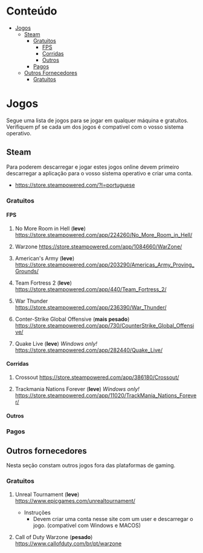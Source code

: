  # Conteúdo  
 
 * [Jogos](#jogos)
    * [Steam](#steam)
        * [Gratuitos](#gratuitos)
            * [FPS](#fps)
            * [Corridas](#corridas)
            * [Outros](#outros)
        * [Pagos](#pagos)
    * [Outros Fornecedores](#outros-fornecedores)
        * [Gratuitos](#outros-fornecedores)
               
# Jogos

Segue uma lista de jogos para se jogar em qualquer máquina e gratuítos. Verifiquem pf se cada um dos jogos é compativel com o vosso 
sistema operativo.  

## Steam

Para poderem descarregar e jogar estes jogos online devem primeiro descarregar a aplicação para o vosso sistema operativo e 
criar uma conta.

* https://store.steampowered.com/?l=portuguese

### Gratuitos

#### FPS
1. No More Room in Hell (**leve**) 
    https://store.steampowered.com/app/224260/No_More_Room_in_Hell/

2. Warzone 
    https://store.steampowered.com/app/1084660/WarZone/

3. American's Army (**leve**)
    https://store.steampowered.com/app/203290/Americas_Army_Proving_Grounds/

4. Team Fortress 2 (**leve**) 
    https://store.steampowered.com/app/440/Team_Fortress_2/

5. War Thunder 
    https://store.steampowered.com/app/236390/War_Thunder/

6. Conter-Strike Global Offensive (**mais pesado**)    
    https://store.steampowered.com/app/730/CounterStrike_Global_Offensive/
    
7. Quake Live (**leve**) _Windows only!_
    https://store.steampowered.com/app/282440/Quake_Live/

#### Corridas 

1. Crossout
    https://store.steampowered.com/app/386180/Crossout/

2. Trackmania Nations Forever (**leve**) _Windows only!_
   https://store.steampowered.com/app/11020/TrackMania_Nations_Forever/
    

#### Outros

### Pagos

## Outros fornecedores

Nesta seção constam outros jogos fora das plataformas de gaming.

### Gratuitos
    
1. Unreal Tournament (**leve**)
    https://www.epicgames.com/unrealtournament/
    * Instruções
        * Devem criar uma conta nesse site com um user e descarregar o jogo. (compativel com Windows e MACOS)

2. Call of Duty Warzone (**pesado**)
    https://www.callofduty.com/br/pt/warzone

    

